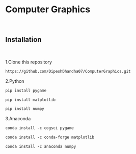 # Computer Graphics

<br>

## Installation

<br>

1.Clone this repository

```html
https://github.com/DipeshDhandha07/ComputerGraphics.git
```

2.Python

```html
pip install pygame
```
```html
pip install matplotlib
```
```html
pip install numpy
```

3.Anaconda

````html
conda install -c cogsci pygame 
````
```html
conda install -c conda-forge matplotlib 
```
```html
conda install -c anaconda numpy 
```
